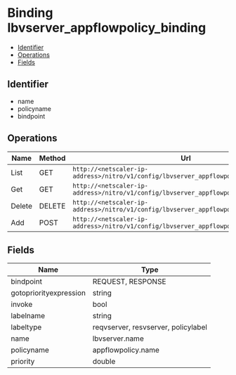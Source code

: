 # Binding lbvserver_appflowpolicy_binding

- [Identifier](#identifier)
- [Operations](#operations)
- [Fields](#fields)

## Identifier

- name
- policyname
- bindpoint

## Operations

| Name | Method | Url |
|----|----|----|
| List | GET | `http://<netscaler-ip-address>/nitro/v1/config/lbvserver_appflowpolicy_binding` |
| Get | GET | `http://<netscaler-ip-address>/nitro/v1/config/lbvserver_appflowpolicy_binding/<name>` |
| Delete | DELETE | `http://<netscaler-ip-address>/nitro/v1/config/lbvserver_appflowpolicy_binding/<name>` |
| Add | POST | `http://<netscaler-ip-address>/nitro/v1/config/lbvserver_appflowpolicy_binding` |

## Fields

| Name | Type |
|----|----|
| bindpoint | REQUEST, RESPONSE |
| gotopriorityexpression | string |
| invoke | bool |
| labelname | string |
| labeltype | reqvserver, resvserver, policylabel |
| name | lbvserver.name |
| policyname | appflowpolicy.name |
| priority | double |

